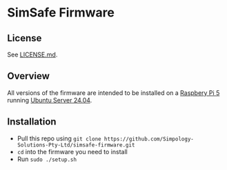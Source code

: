# SimSafe Firmware

## License

See [LICENSE.md](./LICENSE.md).

## Overview

All versions of the firmware are intended to be installed on a [Raspbery Pi 5](https://www.raspberrypi.com/products/raspberry-pi-5/) running [Ubuntu Server 24.04](https://ubuntu.com/download/server).

## Installation

- Pull this repo using `git clone https://github.com/Simpology-Solutions-Pty-Ltd/simsafe-firmware.git`
- `cd` into the firmware you need to install
- Run `sudo ./setup.sh`